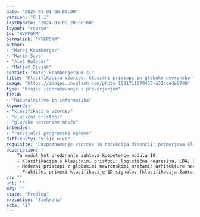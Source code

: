 ```yaml
---
date: "2024-01-01 00:00:00" 
version: "0.1.1"
lastUpdate: "2024-03-09 20:00:00"
layout: "course"
id: "KVKPGNM"
permalink: "KVKPGNM"
author:
- "Matej Kramberger"
- "Matin Šavc"
- "Aleš Holobar"
- "Matjaž Divjak"
contact: "matej.kramberger@um.si"
title: "Klasifikacija vzorcev: klasični pristopi in globoke nevronske mreže"
image: "https://images.unsplash.com/photo-1621711678457-a314cede97d0"
type: "Krajše izobraževanje s preverjanjem"
field:
- "Računalništvo in informatika"
keywords:
- "klasifikacija vzorcev"
- "klasični pristopi"
- "globoke nevronske mreže"
intended:
- "razvijalci programske opreme"
difficulty: "Višji nivo"
requisite: "Razpoznavanje vzorcev in redukcija dimenzij: primerjava klasičnih algoritmov in globokega učenja"
description: |
    Ta modul kot predznanje zahteva kompetence modula 10. 
    - Klasifikacija s klasičnimi pristopi: logistična regresija, LDA, SVM
    - Moderni pristopi z globokimi nevronskimi mrežami: arhitekture nevronskih mrež, s poudarkom na plasteh za klasifikacijo: perceptron, MLP, fully connected (dropout layer, softmax layer, binarno/multiclass/multilabel, različne kriterijske funkcije (loss functions...) 
    - Praktični primeri klasifikacije 1D signalov (klasifikacija žanra glasbe,...)
vs: ""
uni: ""
mag: ""
state: "Predlog"
execution: "Sinhrona"
ects: "1"
---
```

